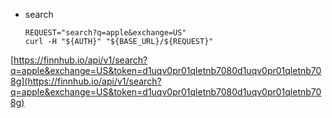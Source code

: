 * search
  ```shell
  REQUEST="search?q=apple&exchange=US"
  curl -H "${AUTH}" "${BASE_URL}/${REQUEST}"
  ```

[https://finnhub.io/api/v1/search?q=apple&exchange=US&token=d1uqv0pr01qletnb7080d1uqv0pr01qletnb708g](https://finnhub.io/api/v1/search?q=apple&exchange=US&token=d1uqv0pr01qletnb7080d1uqv0pr01qletnb708g)
